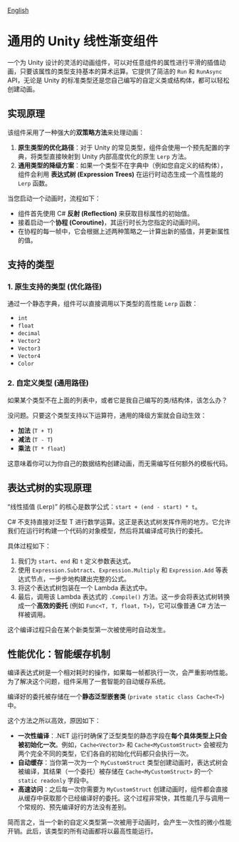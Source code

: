 [English](README.md)

# 通用的 Unity 线性渐变组件

一个为 Unity 设计的灵活的动画组件，可以对任意组件的属性进行平滑的插值动画，只要该属性的类型支持基本的算术运算。它提供了简洁的 `Run` 和 `RunAsync` API，无论是 Unity 的标准类型还是您自己编写的自定义类或结构体，都可以轻松创建动画。

## 实现原理

该组件采用了一种强大的**双策略方法**来处理动画：

1.  **原生类型的优化路径**：对于 Unity 的常见类型，组件会使用一个预先配置的字典，将类型直接映射到 Unity 内部高度优化的原生 `Lerp` 方法。
2.  **通用类型的降级方案**：如果一个类型不在字典中（例如您自定义的结构体），组件会利用 **表达式树 (Expression Trees)** 在运行时动态生成一个高性能的 `Lerp` 函数。

当您启动一个动画时，流程如下：
- 组件首先使用 C# **反射 (Reflection)** 来获取目标属性的初始值。
- 接着启动一个**协程 (Coroutine)**，其运行时长为您指定的动画时间。
- 在协程的每一帧中，它会根据上述两种策略之一计算出新的插值，并更新属性的值。

## 支持的类型

### 1. 原生支持的类型 (优化路径)

通过一个静态字典，组件可以直接调用以下类型的高性能 `Lerp` 函数：
- `int`
- `float`
- `decimal`
- `Vector2`
- `Vector3`
- `Vector4`
- `Color`

### 2. 自定义类型 (通用路径)

如果某个类型不在上面的列表中，或者它是我自己编写的类/结构体，该怎么办？

没问题。只要这个类型支持以下运算符，通用的降级方案就会自动生效：
- **加法** (`T + T`)
- **减法** (`T - T`)
- **乘法** (`T * float`)

这意味着你可以为你自己的数据结构创建动画，而无需编写任何额外的模板代码。

## 表达式树的实现原理

“线性插值 (Lerp)” 的核心是数学公式：`start + (end - start) * t`。

C# 不支持直接对泛型 T 进行数学运算。这正是表达式树发挥作用的地方。它允许我们在运行时构建一个代码的对象模型，然后将其编译成可执行的委托。

具体过程如下：
1.  我们为 `start`、`end` 和 `t` 定义参数表达式。
2.  使用 `Expression.Subtract`、`Expression.Multiply` 和 `Expression.Add` 等表达式节点，一步步地构建出完整的公式。
3.  将这个表达式树包装在一个 Lambda 表达式中。
4.  最后，调用该 Lambda 表达式的 `.Compile()` 方法。这一步会将表达式树转换成一个**高效的委托** (例如 `Func<T, T, float, T>`)，它可以像普通 C# 方法一样被调用。

这个编译过程只会在某个新类型第一次被使用时自动发生。

## 性能优化：智能缓存机制

编译表达式树是一个相对耗时的操作，如果每一帧都执行一次，会严重影响性能。为了解决这个问题，组件采用了一套智能的自动缓存系统。

编译好的委托被存储在一个**静态泛型嵌套类** (`private static class Cache<T>`) 中。

这个方法之所以高效，原因如下：
- **一次性编译**：.NET 运行时确保了泛型类型的静态字段在**每个具体类型上只会被初始化一次**。例如，`Cache<Vector3>` 和 `Cache<MyCustomStruct>` 会被视为两个完全不同的类型，它们各自的初始化代码都只会执行一次。
- **自动缓存**：当你第一次为一个 `MyCustomStruct` 类型创建动画时，表达式树会被编译，其结果（一个委托）被存储在 `Cache<MyCustomStruct>` 的一个 `static readonly` 字段中。
- **高速访问**：之后每一次你需要为 `MyCustomStruct` 创建动画时，组件都会直接从缓存中获取那个已经编译好的委托。这个过程非常快，其性能几乎与调用一个常规的、预先编译好的方法没有差别。

简而言之，当一个新的自定义类型第一次被用于动画时，会产生一次性的微小性能开销。此后，该类型的所有动画都将以最高性能运行。
